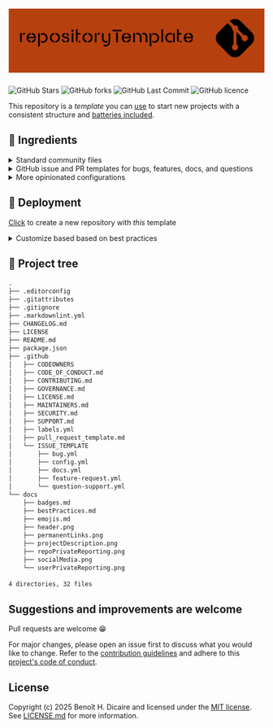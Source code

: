 # ![Logo](docs/header.png "Logo")

![GitHub Stars](https://img.shields.io/github/stars/bhdicaire/repositoryTemplate?style=flat-square&logoColor=186ADE&labelColor=3E5462&color=C25100)
![GitHub forks](https://img.shields.io/github/forks/bhdicaire/repositoryTemplate?style=flat-square&logoColor=186ADE&labelColor=3E5462&color=C25100)
![GitHub Last Commit](https://img.shields.io/github/last-commit/bhdicaire/repositoryTemplate?style=flat-square&logoColor=186ADE&labelColor=3E5462&color=C25100)
![GitHub licence](https://img.shields.io/github/license/bhdicaire/repositoryTemplate?style=flat-square&logoColor=186ADE&labelColor=3E5462&color=C25100)

This repository is a _template_ you can [use](https://github.com/bhdicaire/repositoryTemplate/generate) to start new projects with a consistent structure and [batteries included](docs/bestPractices.md).

## :notebook_with_decorative_cover: Ingredients

<details>
<summary>Standard community files</summary>

Setup contributing guidelines to help collaborators make meaningful, useful contributions to a project:

* [Code of conducts](.github/CODE_OF_CONDUCT.md) adapted from the [Contributor Covenant, version 3.0](https://www.contributor-covenant.org/version/3/0/) to ensure that no manual changes are required per project
* [Code owners](.github/CODEOWNERS): lists the project's maintainers to specific areas of the codebase
* [Contributing](.github/CONTRIBUTING.md): reporting bugs & issues, and submitting pull requests based on [Github Flow](https://docs.github.com/en/get-started/using-github/github-flow)
* [Governance](.github/GOVERNANCE.md): describe how decisions are made and how contributions are managed
* [License](.github/LICENSE.md): it uses a [MIT License](https://choosealicense.com/licenses/mit/)
* [Maintainers](.github/MAINTAINERS.md): lists the project's maintainers and how to contact them
* [Security](./github/SECURITY.md"): provide public instructions for reporting security issues

</details>
<details>
<summary>GitHub issue and PR templates for bugs, features, docs, and questions</summary>

* [Config](.github/ISSUE_TEMPLATE/config.yml): customize the issue template chooser
* [Labels](.github/labels.yml): add labels for type (bug, feature, docs), status (in progress, blocked), and priority
* [Pull request template](.github/pull_request_template.md): explain how contributors can keep pull requests small and focused
* [Support](.github/SUPPORT.md): explain how contributors can get help

* Issue templates:
    1. [Bug](.github/ISSUE_TEMPLATE/bug.yml)
   2. [Documentation including README.md](.github/ISSUE_TEMPLATE/docs.yml)
   3. [Feature request](.github/ISSUE_TEMPLATE/feature-request.yml)
   4. [Question or support Request](.github/ISSUE_TEMPLATE/question-support.yml)
   5. [Report a security vulnerability](.github/SECURITY.md)

</details>

<details>
<summary>More opinionated configurations</summary>

* [.editorconfig](.editorconfig): helps maintain consistent coding styles across various editors and IDEs  [:link:source](https://editorconfig.org/)
* [.gitattributes](.gitattributes): control how GitHub shows diffs and calculates repository languages [:link:source](https://git-scm.com/docs/gitattributes) 
* [.gitignore](.gitignore): keep sensitive or unnecessary files out of the repository [:link:source](https://git-scm.com/docs/gitignore)
* [.markdownlint.yml](.markdownlint.yml): style checker and lint tool for Markdown/CommonMark files [:link:source](https://github.com/DavidAnson/markdownlint)
* [CHANGELOG.md](CHANGELOG.md): maintain a change log following [Keep a Changelog](https://keepachangelog.com/en) format
* [package.json](package.json): information about the repository and required node.js modules [:link:source](https://docs.npmjs.com/cli/v11/configuring-npm/package-json)

</details>

## :rocket: Deployment

[Click](https://github.com/bhdicaire/repositoryTemplate/generate) to create a new repository with _this_ template
<details>
<summary>Customize based based on best practices</summary>

* [ ] Change the project description
  ![projectDescription screenshot](docs/projectDescription.png)
* [ ] Update the [standard community files](https://github.com/bhdicaire/repositoryTemplate/blob/main/docs/bestPractices.md#standard-community-files)
  * [ ] Review `.github/LICENSE.md`
  * [ ] Review `.github/CODE_OF_CONDUCT.md`
  * [ ] Review `.github/GOVERNANCE.md`
  * [ ] Review `.github/CONTRIBUTING.md`
  * [ ] Update `.github/MAINTAINERS.md`
  * [ ] Update `.github/CODEOWNERS`
  * [ ] Update `.github/SECURITY.md`
  * [ ] Configure the `private vulnerability reporting` in the [GitHub UI](../../settings/security_analysis)
* [ ] Update the [Issues & PRs](https://github.com/bhdicaire/repositoryTemplate/blob/main/docs/bestPractices.md#issues--prs)
  * [ ] Review `.github/SUPPORT.md`
  * [ ] Review `.github/ISSUE_TEMPLATE/config.md`
  * [ ] Review `.github/ISSUE_TEMPLATE/bug.yml`
  * [ ] Review `.github/ISSUE_TEMPLATE/docs.yml`
  * [ ] Review `.github/ISSUE_TEMPLATE/feature-request.yml`
  * [ ] Review `.github/ISSUE_TEMPLATE/question-support.yml`
  * [ ] Review `.github/SECURITY.md`
  * [ ] Review `.github/labels.yml`
  * [ ] Review `.github/pull_request_template.md`
* [ ] Update [Opinionated configurations](https://github.com/bhdicaire/repositoryTemplate/blob/main/docs/bestPractices.md#opinionated-configurations)
  * [ ] Review `.editorconfig`
  * [ ] Review `.markdownlint.yml`
  * [ ] Review `package.json`
  * [ ] Review `CHANGELOG.md`
  * [ ] Review `.gitignore`
  * [ ] Review `.gitattributes`
* [ ] Update [Documentation](https://github.com/bhdicaire/repositoryTemplate/blob/main/docs/bestPractices.md#documentation-readmemd)
  * [ ] Update `README.md`
    * [ ] Design  `docs/header.png`  
    * [ ] Select [badges](docs/badges.md)
    * [ ] Select [emojis](docs/emojis.md) supported by GitHub
    * [ ] Update the project tree, I'm using `tree -a --filesfirst -I .git`
  * [ ] Design and upload `docs/socialMedia.png`
  * [ ] Review `docs/bestPractices.md`
* [ ] Review [GitHub Accounts and Organisations settings](https://github.com/bhdicaire/repositoryTemplate/blob/main/docs/bestPractices.md#github-accounts-and-organisations)
 * [ ] Strong and unique passwords
 * [ ] Enforce two-factor authentication
 * [ ] Use SSH Keys for authentication and commit signing
 * [ ] Enable push protection to prevent committing secrets
 * [ ] Assign at least two owners per organization to ensure continuity 
</details>

## 🌲 Project tree

```text
.
├── .editorconfig
├── .gitattributes
├── .gitignore
├── .markdownlint.yml
├── CHANGELOG.md
├── LICENSE
├── README.md
├── package.json
├── .github
│   ├── CODEOWNERS
│   ├── CODE_OF_CONDUCT.md
│   ├── CONTRIBUTING.md
│   ├── GOVERNANCE.md
│   ├── LICENSE.md
│   ├── MAINTAINERS.md
│   ├── SECURITY.md
│   ├── SUPPORT.md
│   ├── labels.yml
│   ├── pull_request_template.md
│   └── ISSUE_TEMPLATE
│       ├── bug.yml
│       ├── config.yml
│       ├── docs.yml
│       ├── feature-request.yml
│       └── question-support.yml
└── docs
    ├── badges.md
    ├── bestPractices.md
    ├── emojis.md
    ├── header.png
    ├── permanentLinks.png
    ├── projectDescription.png
    ├── repoPrivateReporting.png
    ├── socialMedia.png
    └── userPrivateReporting.png

4 directories, 32 files
```

## Suggestions and improvements are welcome

Pull requests are welcome :grin:

For major changes, please open an issue first to discuss what you would like to change. Refer to the [contribution guidelines](.github/CONTRIBUTING.md) and adhere to this [project's code of conduct](./.github/CODE_OF_CONDUCT.md).

## License

Copyright (c) 2025 Benoît H. Dicaire and licensed under the [MIT license](https://choosealicense.com/licenses/mit/). See [LICENSE.md](.github/LICENSE.md) for more information.
